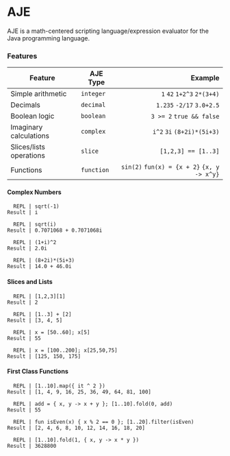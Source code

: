 
AJE
===
AJE is a math-centered scripting language/expression evaluator for the Java programming language.

### Features
|Feature|AJE Type|Example|
|---|---|---:|
|Simple arithmetic|`integer`|`1` `42` `1+2^3` `2*(3+4)`|
|Decimals|`decimal`|`1.235` `-2/17` `3.0+2.5`|
|Boolean logic|`boolean`|`3 >= 2` `true && false`|
|Imaginary calculations|`complex`|`i^2` `3i` `(8+2i)*(5i+3)`|
|Slices/lists operations|`slice`|`[1,2,3] == [1..3]`|
|Functions|`function`|`sin(2)` `fun(x) = {x + 2}` `{x, y -> x^y}`|

#### Complex Numbers
```
  REPL | sqrt(-1)
Result | i

  REPL | sqrt(i)
Result | 0.7071068 + 0.7071068i 

  REPL | (1+i)^2
Result | 2.0i

  REPL | (8+2i)*(5i+3)
Result | 14.0 + 46.0i
```

#### Slices and Lists
```
  REPL | [1,2,3][1]
Result | 2

  REPL | [1..3] + [2]
Result | [3, 4, 5]

  REPL | x = [50..60]; x[5]
Result | 55

  REPL | x = [100..200]; x[25,50,75]
Result | [125, 150, 175]
```
#### First Class Functions
```
  REPL | [1..10].map({ it ^ 2 })
Result | [1, 4, 9, 16, 25, 36, 49, 64, 81, 100]

  REPL | add = { x, y -> x + y }; [1..10].fold(0, add)
Result | 55

  REPL | fun isEven(x) { x % 2 == 0 }; [1..20].filter(isEven)
Result | [2, 4, 6, 8, 10, 12, 14, 16, 18, 20]

  REPL | [1..10].fold(1, { x, y -> x * y })
Result | 3628800
```